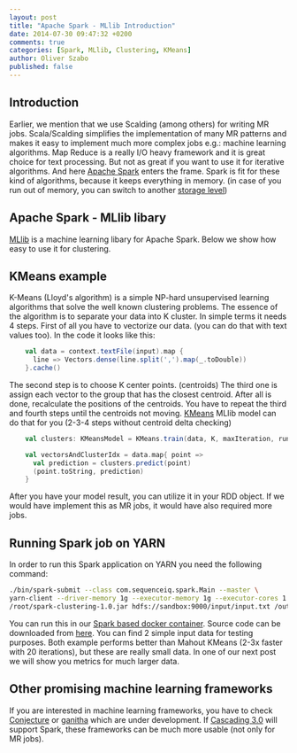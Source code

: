 ```yaml
---
layout: post
title: "Apache Spark - MLlib Introduction"
date: 2014-07-30 09:47:32 +0200
comments: true
categories: [Spark, MLlib, Clustering, KMeans]
author: Oliver Szabo
published: false
---
```

## Introduction

Earlier, we mention that we use Scalding (among others) for writing MR jobs. Scala/Scalding simplifies the implementation of many MR patterns and makes it easy to implement much more complex jobs e.g.: machine learning algorithms. Map Reduce is a really I/O heavy framework and it is great choice for text processing. But not as great if you want to use it for iterative algorithms. And here [Apache Spark](https://spark.apache.org/) enters the frame. Spark is fit for these kind of algorithms, because it keeps everything in memory. (in case of you run out of memory, you can switch to another [storage level](http://spark.apache.org/docs/latest/programming-guide.html#rdd-persistence))

## Apache Spark - MLlib libary

[MLlib](https://spark.apache.org/docs/latest/mllib-guide.html) is a machine learning libary for Apache Spark. Below we show how easy to use it for clustering.

## KMeans example
K-Means (Lloyd's algorithm) is a simple NP-hard unsupervised learning algorithms that solve the well known clustering problems. The essence of the algorithm is to separate your data into K cluster. In simple terms it needs 4 steps. First of all you have to vectorize our data. (you can do that with text values too). In the code it looks like this:

```scala
    val data = context.textFile(input).map {
      line => Vectors.dense(line.split(',').map(_.toDouble))
    }.cache()
```
The second step is to choose K center points. (centroids) The third one is assign each vector to the group that has the closest centroid. After all is done, recalculate the positions of the centroids. You have to repeat the third and fourth steps until the centroids not moving. [KMeans](https://github.com/apache/spark/blob/master/mllib/src/main/scala/org/apache/spark/mllib/clustering/KMeans.scala) MLlib model can do that for you (2-3-4 steps without centroid delta checking)

```scala
    val clusters: KMeansModel = KMeans.train(data, K, maxIteration, runs)

    val vectorsAndClusterIdx = data.map{ point =>
      val prediction = clusters.predict(point)
      (point.toString, prediction)
    }

```
After you have your model result, you can utilize it in your RDD object. If we would have implement this as MR jobs, it would have also required more jobs.

## Running Spark job on YARN
In order to run this Spark application on YARN you need the following command:

```bash
./bin/spark-submit --class com.sequenceiq.spark.Main --master \
yarn-client --driver-memory 1g --executor-memory 1g --executor-cores 1 \
/root/spark-clustering-1.0.jar hdfs://sandbox:9000/input/input.txt /output 10 10 1
```
You can run this in our [Spark based docker container](https://github.com/sequenceiq/docker-spark). Source code can be downloaded from [here](https://github.com/sequenceiq/sequenceiq-samples/tree/master/spark-clustering). You can find 2 simple input data for testing purposes. Both example performs better than Mahout KMeans (2-3x faster with 20 iterations), but these are really small data. In one of our next post we will show you metrics for much larger data.
## Other promising machine learning frameworks

If you are interested in machine learning frameworks, you have to check  [Conjecture](https://github.com/etsy/Conjecture) or [ganitha](https://github.com/tresata/ganitha) which are under development. If [Cascading 3.0](http://www.infoq.com/news/2014/05/driven) will support Spark, these frameworks can be much more usable (not only for MR jobs).

